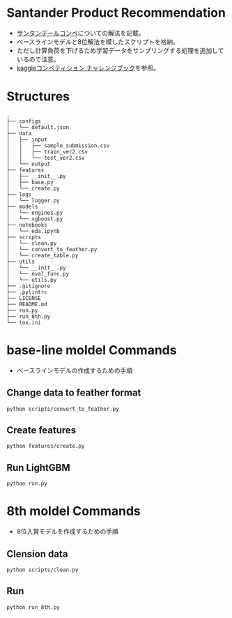 Santander Product Recommendation
===
- [サンタンデールコンペ](https://www.kaggle.com/c/santander-product-recommendation)についての解法を記載。
- ベースラインモデルと8位解法を模したスクリプトを格納。
- ただし計算負荷を下げるため学習データをサンプリングする処理を追加しているので注意。
- [kaggleコンペティション チャレンジブック](https://www.amazon.co.jp/s?k=kaggle%E3%82%B3%E3%83%B3%E3%83%9A%E3%83%86%E3%82%A3%E3%82%B7%E3%83%A7%E3%83%B3+%E3%83%81%E3%83%A3%E3%83%AC%E3%83%B3%E3%82%B8%E3%83%96%E3%83%83%E3%82%AF&adgrpid=113931757096&gclid=Cj0KCQiApKagBhC1ARIsAFc7Mc6VI2k-bgghlX2VNQpgcxxQAbAxN_vbeskmMmDtnUjTnJvr3gBJxa0aAnIiEALw_wcB&hvadid=649709208398&hvdev=c&hvlocphy=1009310&hvnetw=g&hvqmt=e&hvrand=6145891022325214495&hvtargid=kwd-1101980650705&hydadcr=1823_13591222&jp-ad-ap=0&tag=googhydr-22&ref=pd_sl_1ni4e43k14_e)を参照。


# Structures
```
.
├── configs
│   └── default.json
├── data
│   ├── input
│   │   ├── sample_submission.csv
│   │   ├── train_ver2.csv
│   │   └── test_ver2.csv
│   └── output
├── features
│   ├── __init__.py
│   ├── base.py
│   └── create.py
├── logs
│   └── logger.py
├── models
│   └── engines.py
│   └── xgboost.py
├── notebooks
│   └── eda.ipynb
├── scripts
│   └── clean.py
│   └── convert_to_feather.py
│   └── create_table.py
├── utils
│   └── __init__.py
│   └── eval_func.py
│   └── utils.py
├── .gitignore
├── .pylintrc
├── LICENSE
├── README.md
├── run.py
├── run_8th.py
└── tox.ini
```

# base-line moldel Commands
- ベースラインモデルの作成するための手順
## Change data to feather format

```
python scripts/convert_to_feather.py
```

## Create features

```
python features/create.py
```

## Run LightGBM

```
python run.py
```

# 8th moldel Commands
- 8位入賞モデルを作成するための手順
## Clension data

```
python scripts/clean.py
```

## Run

```
python run_8th.py
```